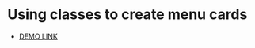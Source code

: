 # Using classes to create menu cards

- [DEMO LINK](https://ermolenkogit.github.io/js_using-classes/index)